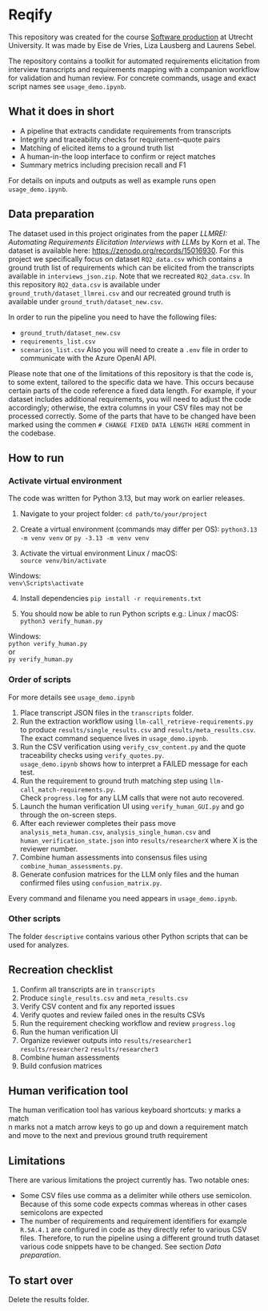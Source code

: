 # Reqify
This repository was created for the course [Software production](https://osiris-student.uu.nl/#/onderwijscatalogus/extern/cursus?cursuscode=INFOMSPR&taal=en&collegejaar=huidig) at Utrecht University. It was made by Eise de Vries, Liza Lausberg and Laurens Sebel.

The repository contains a toolkit for automated requirements elicitation from interview transcripts and requirements mapping with a companion workflow for validation and human review. For concrete commands, usage and exact script names see `usage_demo.ipynb`.

## What it does in short
* A pipeline that extracts candidate requirements from transcripts
* Integrity and traceability checks for requirement–quote pairs
* Matching of elicited items to a ground truth list
* A human-in-the loop interface to confirm or reject matches
* Summary metrics including precision recall and F1

For details on inputs and outputs as well as example runs open `usage_demo.ipynb`.

## Data preparation
The dataset used in this project originates from the paper *LLMREI: Automating Requirements Elicitation Interviews with LLMs* by Korn et al. The dataset is available here: https://zenodo.org/records/15016930. For this project we specifically focus on dataset `RQ2_data.csv` which contains a ground truth list of requirements which can be elicited from the transcripts available in `interviews_json.zip`. Note that we recreated `RQ2_data.csv`. In this repository `RQ2_data.csv` is available under `ground_truth/dataset_llmrei.csv` and our recreated ground truth is available under `ground_truth/dataset_new.csv`.

In order to run the pipeline you need to have the following files:
- `ground_truth/dataset_new.csv`
- `requirements_list.csv`
- `scenarios_list.csv`
Also you will need to create a `.env` file in order to communicate with the Azure OpenAI API.

Please note that one of the limitations of this repository is that the code is, to some extent, tailored to the specific data we have. This occurs because certain parts of the code reference a fixed data length. For example, if your dataset includes additional requirements, you will need to adjust the code accordingly; otherwise, the extra columns in your CSV files may not be processed correctly. Some of the parts that have to be changed have been marked using the commen `# CHANGE FIXED DATA LENGTH HERE` comment in the codebase.

## How to run
### Activate virtual environment
The code was written for Python 3.13, but may work on earlier releases.

1. Navigate to your project folder:
`cd path/to/your/project`

2. Create a virtual environment (commands may differ per OS):
`python3.13 -m venv venv`
or
`py -3.13 -m venv venv`

3. Activate the virtual environment
Linux / macOS:  
`source venv/bin/activate`

Windows:  
`venv\Scripts\activate`

4. Install dependencies
`pip install -r requirements.txt`

5. You should now be able to run Python scripts e.g.:
Linux / macOS:  
`python3 verify_human.py`

Windows:  
`python verify_human.py`  
or  
`py verify_human.py`

### Order of scripts
For more details see `usage_demo.ipynb`

1. Place transcript JSON files in the `transcripts` folder.
2. Run the extraction workflow using `llm-call_retrieve-requirements.py` to produce `results/single_results.csv` and `results/meta_results.csv`.  
   The exact command sequence lives in `usage_demo.ipynb`.
3. Run the CSV verification using `verify_csv_content.py` and the quote traceability checks using `verify_quotes.py`.  
   `usage_demo.ipynb` shows how to interpret a FAILED message for each test.
4. Run the requirement to ground truth matching step using `llm-call_match-requirements.py`.  
   Check `progress.log` for any LLM calls that were not auto recovered.
5. Launch the human verification UI using `verify_human_GUI.py` and go through the on-screen steps.
6. After each reviewer completes their pass move `analysis_meta_human.csv`, `analysis_single_human.csv` and `human_verification_state.json` into `results/researcherX` where X is the reviewer number.
7. Combine human assessments into consensus files using `combine_human_assessments.py`.
8. Generate confusion matrices for the LLM only files and the human confirmed files using `confusion_matrix.py`.

Every command and filename you need appears in `usage_demo.ipynb`.

### Other scripts
The folder `descriptive` contains various other Python scripts that can be used for analyzes.

## Recreation checklist
1. Confirm all transcripts are in `transcripts`
2. Produce `single_results.csv` and `meta_results.csv`
3. Verify CSV content and fix any reported issues
4. Verify quotes and review failed ones in the results CSVs
5. Run the requirement checking workflow and review `progress.log`
6. Run the human verification UI
7. Organize reviewer outputs into `results/researcher1` `results/researcher2` `results/researcher3`
8. Combine human assessments
9. Build confusion matrices

## Human verification tool
The human verification tool has various keyboard shortcuts:
  y marks a match  
  n marks not a match
  arrow keys to go up and down a requirement match and move to the next and previous ground truth requirement

## Limitations
There are various limitations the project currently has. Two notable ones:
* Some CSV files use comma as a delimiter while others use semicolon. Because of this some code expects commas whereas in other cases semicolons are expected
* The number of requirements and requirement identifiers for example `R.SA.4.1` are configured in code as they directly refer to various CSV files. Therefore, to run the pipeline using a different ground truth dataset various code snippets have to be changed. See section *Data preparation*.


## To start over
Delete the results folder.